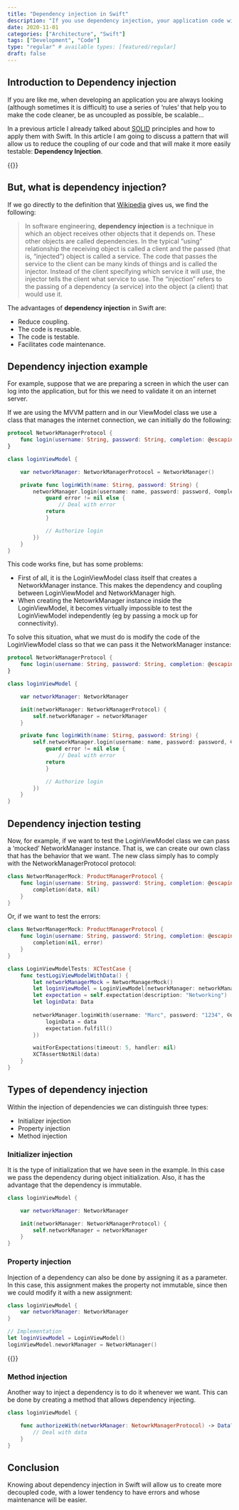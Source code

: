 ```yaml
---
title: "Dependency injection in Swift"
description: "If you use dependency injection, your application code will become more decoupled, testable, and scalable."
date: 2020-11-01
categories: ["Architecture", "Swift"]
tags: ["Development", "Code"]
type: "regular" # available types: [featured/regular]
draft: false
---
```

## Introduction to Dependency injection

If you are like me, when developing an application you are always looking (although sometimes it is difficult) to use a series of ‘rules’ that help you to make the code cleaner, be as uncoupled as possible, be scalable…

In a previous article I already talked about [SOLID](https://codderlly.com/blog/solid_principles_swift/) principles and how to apply them with Swift. In this article I am going to discuss a pattern that will allow us to reduce the coupling of our code and that will make it more easily testable: **Dependency Injection**.

{{<ads1>}}
## But, what is dependency injection?

If we go directly to the definition that [Wikipedia](https://en.wikipedia.org/wiki/Dependency_injection) gives us, we find the following:

> In software engineering, **dependency injection** is a technique in which an object receives other objects that it depends on. These other objects are called dependencies. In the typical “using” relationship the receiving object is called a client and the passed (that is, “injected”) object is called a service. The code that passes the service to the client can be many kinds of things and is called the injector. Instead of the client specifying which service it will use, the injector tells the client what service to use. The “injection” refers to the passing of a dependency (a service) into the object (a client) that would use it.

The advantages of **dependency injection** in Swift are:

* Reduce coupling.
* The code is reusable.
* The code is testable.
* Facilitates code maintenance.

## Dependency injection example

For example, suppose that we are preparing a screen in which the user can log into the application, but for this we need to validate it on an internet server.

If we are using the MVVM pattern and in our ViewModel class we use a class that manages the internet connection, we can initially do the following:

```swift
protocol NetworkManagerProtocol {
    func login(username: String, password: String, completion: @escaping (Data, Error) -> Void)
}

class loginViewModel {

    var networkManager: NetworkManagerProtocol = NetworkManager()

    private func loginWith(name: Stirng, password: String) {
        networkManager.login(username: name, password: password, ©ompletion: { (data, error) in
            guard error != nil else {
                // Deal with error
            return
            }

            // Authorize login
        })
    }
}
```


This code works fine, but has some problems:

* First of all, it is the LoginViewModel class itself that creates a NetworkManager instance. This makes the dependency and coupling between LoginViewModel and NetworkManager high.
* When creating the NetowrkManager instance inside the LoginViewModel, it becomes virtually impossible to test the LoginViewModel independently (eg by passing a mock up for connectivity).

To solve this situation, what we must do is modify the code of the LoginViewModel class so that we can pass it the NetworkManager instance:

```swift
protocol NetworkManagerProtocol {
    func login(username: String, password: String, completion: @escaping (Data, Error) -> Void)
}

class loginViewModel {

    var networkManager: NetworkManager

    init(networkManager: NetworkManagerProtocol) {
        self.networkManager = networkManager
    }

    private func loginWith(name: Stirng, password: String) {
        self.networkManager.login(username: name, password: password, ©ompletion: { (data, error) in
            guard error != nil else {
                // Deal with error
            return
            }

            // Authorize login
        })
    }
}
```

## Dependency injection testing

Now, for example, if we want to test the LoginViewModel class we can pass a ‘mocked’ NetworkManager instance. That is, we can create our own class that has the behavior that we want. The new class simply has to comply with the NetworkManagerProtocol protocol:

```swift
class NetworManagerMock: ProductManagerProtocol {
    func login(username: String, password: String, completion: @escaping (Data, Error) -> Void) {
        completion(data, nil)
    }
}
```


Or, if we want to test the errors:

```swift
class NetworManagerMock: ProductManagerProtocol {
    func login(username: String, password: String, completion: @escaping (Data, Error) -> Void) {
        completion(nil, error)
    }
}
```

```swift
class LoginViewModelTests: XCTestCase {
    func testLogiViewModelWithData() {
        let networkManagerMock = NetworManagerMock()
        let loginViewModel = LoginViewModel(networkManager: networkManagerMock)
        let expectation = self.expectation(description: "Networking")
        let loginData: Data
        
        networkManager.loginWith(username: "Marc", password: "1234", ©ompletion: { (data, error) in
            loginData = data
            expectation.fulfill()
        })

        waitForExpectations(timeout: 5, handler: nil)
        XCTAssertNotNil(data)
    }
}
```

## Types of dependency injection

Within the injection of dependencies we can distinguish three types:

* Initializer injection
* Property injection
* Method injection

### Initializer injection

It is the type of initialization that we have seen in the example. In this case we pass the dependency during object initialization. Also, it has the advantage that the dependency is immutable.

```swift
class loginViewModel {

    var networkManager: NetworkManager

    init(networkManager: NetworkManagerProtocol) {
        self.networkManager = networkManager
    }
}
```

### Property injection

Injection of a dependency can also be done by assigning it as a parameter. In this case, this assignment makes the property not immutable, since then we could modify it with a new assignment:

```swift
class loginViewModel {
    var networkManager: NetworkManager
}

// Implementation
let loginViewModel = LoginViewModel()
loginViewModel.neworkManager = NetworkManager()
```
{{<ads2>}}


### Method injection

Another way to inject a dependency is to do it whenever we want. This can be done by creating a method that allows dependency injecting.

```swift
class loginViewModel {

    func authorizeWith(networkManager: NetowrkManagerProtocol) -> Data? {
        // Deal with data
    }
}
```

## Conclusion

Knowing about dependency injection in Swift will allow us to create more decoupled code, with a lower tendency to have errors and whose maintenance will be easier.
